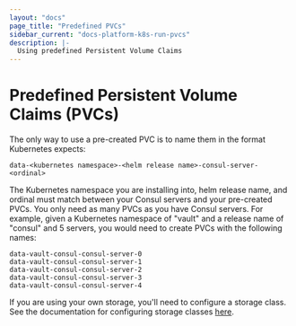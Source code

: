 ```yaml
---
layout: "docs"
page_title: "Predefined PVCs"
sidebar_current: "docs-platform-k8s-run-pvcs"
description: |-
  Using predefined Persistent Volume Claims
---
```


# Predefined Persistent Volume Claims (PVCs)

The only way to use a pre-created PVC is to name them in the format Kubernetes expects:

```
data-<kubernetes namespace>-<helm release name>-consul-server-<ordinal>
```

The Kubernetes namespace you are installing into, helm release name, and ordinal
must match between your Consul servers and your pre-created PVCs. You only
need as many PVCs as you have Consul servers. For example, given a Kubernetes
namespace of "vault" and a release name of "consul" and 5 servers, you would need
to create PVCs with the following names:

```
data-vault-consul-consul-server-0
data-vault-consul-consul-server-1
data-vault-consul-consul-server-2
data-vault-consul-consul-server-3
data-vault-consul-consul-server-4
```

If you are using your own storage, you'll need to configure a storage class. See the
documentation for configuring storage classes [here](https://kubernetes.io/docs/concepts/storage/storage-classes/).

